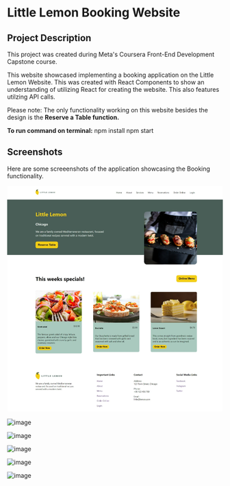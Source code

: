 # Little Lemon Booking Website

## Project Description
This project was created during Meta's Coursera Front-End Development Capstone course. 

This website showcased implementing a booking application on the Little Lemon Website. This was created with React Components to show an understanding of utilizing React for creating the website. This also features utilzing API calls.

Please note: The only functionality working on this website besides the design is the **Reserve a Table function.**

**To run command on terminal:**
npm install
npm start

## Screenshots
Here are some screeenshots of the application showcasing the Booking functionality.

![little lemon website table booking](/src/images/github-cover.png)

![image](https://github.com/Japheth0214/littlelemon-app/assets/122435035/f42706a4-099d-4e7b-b75a-64e57ffe8454)

![image](https://github.com/Japheth0214/littlelemon-app/assets/122435035/cfed8071-09a9-4de9-b4be-c690a6f9de3f)

![image](https://github.com/Japheth0214/littlelemon-app/assets/122435035/416a8ba0-9a2d-4f9d-b8a0-9e37765ec796)

![image](https://github.com/Japheth0214/littlelemon-app/assets/122435035/f609c6a5-2ab7-4f94-9a46-c48b6fa0b74d)

![image](https://github.com/Japheth0214/littlelemon-app/assets/122435035/6ecba10c-3815-44cc-8410-909c0039c09f)






